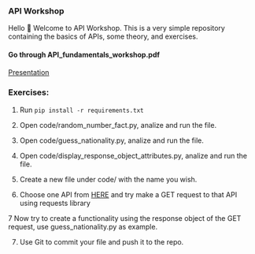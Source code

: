 ### API Workshop
Hello 👋
Welcome to API Workshop. This is a very simple repository containing the basics of APIs, some theory, and exercises.


#### Go through API_fundamentals_workshop.pdf
[Presentation](./API_fundamentals_workshop.pdf)


### Exercises:
1. Run `pip install -r requirements.txt`

2. Open code/random_number_fact.py, analize and run the file.

3. Open code/guess_nationality.py, analize and run the file.

4. Open code/display_response_object_attributes.py, analize and run the file. 

5. Create a new file under code/ with the name you wish.

6. Choose one API from [HERE](https://mixedanalytics.com/blog/list-actually-free-open-no-auth-needed-apis/) and try make a GET request to that API using requests library

7 Now try to create a functionality using the response object of the GET request, use guess_nationality.py as example.

7. Use Git to commit your file and push it to the repo.